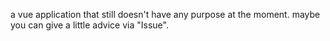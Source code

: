 a vue application that still doesn't have any purpose at the moment. maybe you can give a little advice via "Issue".
